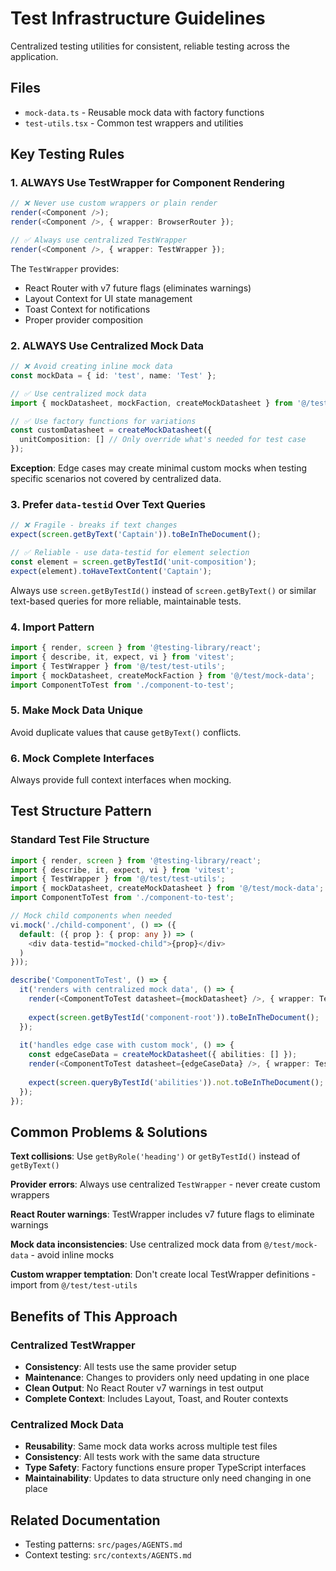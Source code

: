 # Test Infrastructure Guidelines

Centralized testing utilities for consistent, reliable testing across the application.

## Files
- `mock-data.ts` - Reusable mock data with factory functions
- `test-utils.tsx` - Common test wrappers and utilities

## Key Testing Rules

### 1. ALWAYS Use TestWrapper for Component Rendering
```typescript
// ❌ Never use custom wrappers or plain render
render(<Component />);
render(<Component />, { wrapper: BrowserRouter });

// ✅ Always use centralized TestWrapper
render(<Component />, { wrapper: TestWrapper });
```

The `TestWrapper` provides:
- React Router with v7 future flags (eliminates warnings)
- Layout Context for UI state management
- Toast Context for notifications
- Proper provider composition

### 2. ALWAYS Use Centralized Mock Data
```typescript
// ❌ Avoid creating inline mock data
const mockData = { id: 'test', name: 'Test' };

// ✅ Use centralized mock data
import { mockDatasheet, mockFaction, createMockDatasheet } from '@/test/mock-data';

// ✅ Use factory functions for variations
const customDatasheet = createMockDatasheet({ 
  unitComposition: [] // Only override what's needed for test case
});
```

**Exception**: Edge cases may create minimal custom mocks when testing specific scenarios not covered by centralized data.

### 3. Prefer `data-testid` Over Text Queries
```typescript
// ❌ Fragile - breaks if text changes
expect(screen.getByText('Captain')).toBeInTheDocument();

// ✅ Reliable - use data-testid for element selection
const element = screen.getByTestId('unit-composition');
expect(element).toHaveTextContent('Captain');
```

Always use `screen.getByTestId()` instead of `screen.getByText()` or similar text-based queries for more reliable, maintainable tests.

### 4. Import Pattern
```typescript
import { render, screen } from '@testing-library/react';
import { describe, it, expect, vi } from 'vitest';
import { TestWrapper } from '@/test/test-utils';
import { mockDatasheet, createMockFaction } from '@/test/mock-data';
import ComponentToTest from './component-to-test';
```

### 5. Make Mock Data Unique
Avoid duplicate values that cause `getByText()` conflicts.

### 6. Mock Complete Interfaces
Always provide full context interfaces when mocking.

## Test Structure Pattern

### Standard Test File Structure
```typescript
import { render, screen } from '@testing-library/react';
import { describe, it, expect, vi } from 'vitest';
import { TestWrapper } from '@/test/test-utils';
import { mockDatasheet, createMockDatasheet } from '@/test/mock-data';
import ComponentToTest from './component-to-test';

// Mock child components when needed
vi.mock('./child-component', () => ({
  default: ({ prop }: { prop: any }) => (
    <div data-testid="mocked-child">{prop}</div>
  )
}));

describe('ComponentToTest', () => {
  it('renders with centralized mock data', () => {
    render(<ComponentToTest datasheet={mockDatasheet} />, { wrapper: TestWrapper });
    
    expect(screen.getByTestId('component-root')).toBeInTheDocument();
  });
  
  it('handles edge case with custom mock', () => {
    const edgeCaseData = createMockDatasheet({ abilities: [] });
    render(<ComponentToTest datasheet={edgeCaseData} />, { wrapper: TestWrapper });
    
    expect(screen.queryByTestId('abilities')).not.toBeInTheDocument();
  });
});
```

## Common Problems & Solutions

**Text collisions**: Use `getByRole('heading')` or `getByTestId()` instead of `getByText()`

**Provider errors**: Always use centralized `TestWrapper` - never create custom wrappers

**React Router warnings**: TestWrapper includes v7 future flags to eliminate warnings

**Mock data inconsistencies**: Use centralized mock data from `@/test/mock-data` - avoid inline mocks

**Custom wrapper temptation**: Don't create local TestWrapper definitions - import from `@/test/test-utils`

## Benefits of This Approach

### Centralized TestWrapper
- **Consistency**: All tests use the same provider setup
- **Maintenance**: Changes to providers only need updating in one place
- **Clean Output**: No React Router v7 warnings in test output
- **Complete Context**: Includes Layout, Toast, and Router contexts

### Centralized Mock Data
- **Reusability**: Same mock data works across multiple test files
- **Consistency**: All tests work with the same data structure
- **Type Safety**: Factory functions ensure proper TypeScript interfaces
- **Maintainability**: Updates to data structure only need changing in one place

## Related Documentation
- Testing patterns: `src/pages/AGENTS.md` 
- Context testing: `src/contexts/AGENTS.md`